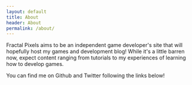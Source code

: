 ```yaml
---
layout: default
title: About
header: About
permalink: /about/
---
```


Fractal Pixels aims to be an independent game developer's site that will hopefully host my games and development blog!
While it's a little barren now, expect content ranging from tutorials to my experiences of learning how to develop games.

You can find me on Github and Twitter following the links below!
